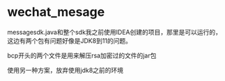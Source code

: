 # wechat_mesage

 messagesdk.java和整个sdk我之前使用IDEA创建的项目，那里是可以运行的，这边有两个包有问题好像是JDK8到11的问题。



bcp开头的两个文件是用来解压rsa加密过的文件的jar包

使用另一种方案，放弃使用jdk8之前的环境
